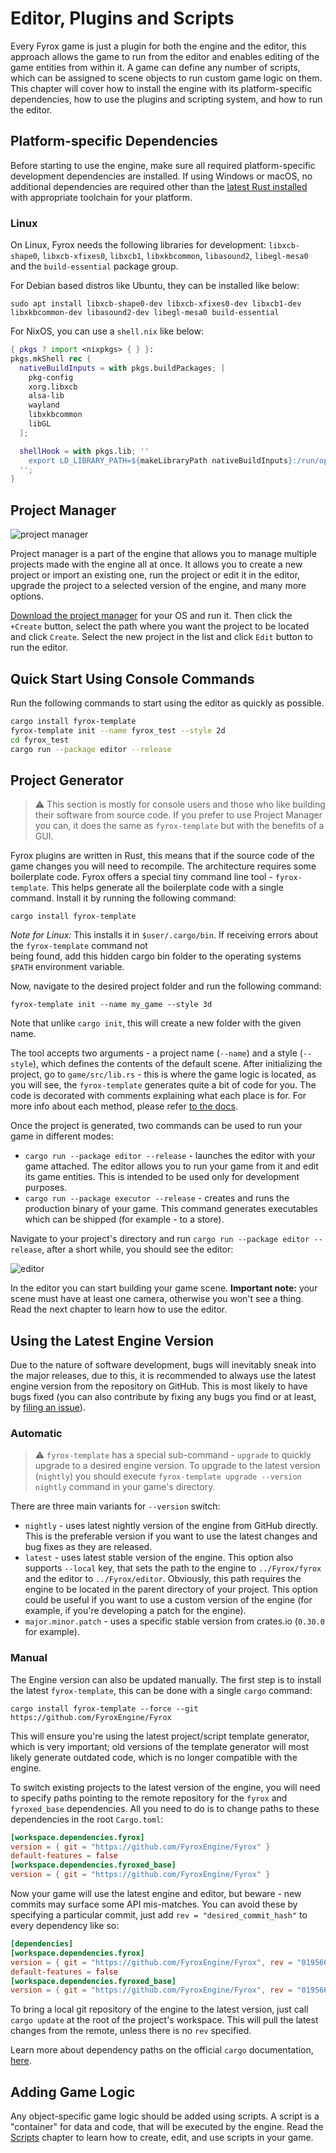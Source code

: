 # Editor, Plugins and Scripts

Every Fyrox game is just a plugin for both the engine and the editor, this approach allows the game to run from the 
editor and enables editing of the game entities from within it. A game can define any number of scripts, which can be assigned 
to scene objects to run custom game logic on them. This chapter will cover how to install the engine with its platform-specific dependencies, how to use the plugins and scripting system, and how to run the editor.

## Platform-specific Dependencies

Before starting to use the engine, make sure all required platform-specific development dependencies are installed. If 
using Windows or macOS, no additional dependencies are required other than the [latest Rust installed](https://rustup.rs)
with appropriate toolchain for your platform.

### Linux

On Linux, Fyrox needs the following libraries for development: `libxcb-shape0`, `libxcb-xfixes0`, `libxcb1`, 
`libxkbcommon`, `libasound2`, `libegl-mesa0` and the `build-essential` package group.

For Debian based distros like Ubuntu, they can be installed like below:

```shell
sudo apt install libxcb-shape0-dev libxcb-xfixes0-dev libxcb1-dev libxkbcommon-dev libasound2-dev libegl-mesa0 build-essential
```

For NixOS, you can use a `shell.nix` like below:

```nix
{ pkgs ? import <nixpkgs> { } }:
pkgs.mkShell rec {
  nativeBuildInputs = with pkgs.buildPackages; [
    pkg-config
    xorg.libxcb
    alsa-lib
    wayland
    libxkbcommon
    libGL
  ];

  shellHook = with pkgs.lib; ''
    export LD_LIBRARY_PATH=${makeLibraryPath nativeBuildInputs}:/run/opengl-driver/lib:$LD_LIBRARY_PATH
  '';
}
```

## Project Manager

![project manager](https://fyrox.rs/assets/0.36/project_manager.png)

Project manager is a part of the engine that allows you to manage multiple projects made with the engine all at once.
It allows you to create a new project or import an existing one, run the project or edit it in the editor, 
upgrade the project to a selected version of the engine, and many more options. 

[Download the project manager](https://fyrox.rs/download.html) for your OS and run it. Then click the `+Create`
button, select the path where you want the project to be located and click `Create`. Select the new project
in the list and click `Edit` button to run the editor.

## Quick Start Using Console Commands

Run the following commands to start using the editor as quickly as possible.

```sh
cargo install fyrox-template
fyrox-template init --name fyrox_test --style 2d
cd fyrox_test
cargo run --package editor --release
```

## Project Generator

> ⚠️ This section is mostly for console users and those who like building their software from source code.
> If you prefer to use Project Manager you can, it does the same as `fyrox-template` but with the benefits of a GUI.

Fyrox plugins are written in Rust, this means that if the source code of the game changes you will need to recompile. 
The architecture requires some boilerplate code. Fyrox offers a special tiny command line tool - `fyrox-template`. This 
helps generate all the boilerplate code with a single command. Install it by running the following command:

```shell
cargo install fyrox-template
```

_Note for Linux:_ This installs it in `$user/.cargo/bin`. If receiving errors about the `fyrox-template` command not  
being found, add this hidden cargo bin folder to the operating systems `$PATH` environment variable.

Now, navigate to the desired project folder and run the following command:

```shell
fyrox-template init --name my_game --style 3d
```

Note that unlike `cargo init`, this will create a new folder with the given name.

The tool accepts two arguments - a project name (`--name`) and a style (`--style`), which defines the contents of the default
scene. After initializing the project, go to `game/src/lib.rs` - this is where the game logic is located, as you will 
see, the `fyrox-template` generates quite a bit of code for you. The code is decorated with comments explaining what each place is for. For 
more info about each method, please refer [to the docs](https://docs.rs/fyrox/latest/fyrox/plugin/trait.Plugin.html).

Once the project is generated, two commands can be used to run your game in different modes:

- `cargo run --package editor --release` - launches the editor with your game attached. The editor allows you to run your game
  from it and edit its game entities. This is intended to be used only for development purposes.
- `cargo run --package executor --release` - creates and runs the production binary of your game. This command generates executables which can be shipped (for example - to a store).

Navigate to your project's directory and run `cargo run --package editor --release`, after a short while, you should see the 
editor:

![editor](editor.png)

In the editor you can start building your game scene. **Important note:** your scene must have at least one camera,
otherwise you won't see a thing. Read the next chapter to learn how to use the editor.

## Using the Latest Engine Version

Due to the nature of software development, bugs will inevitably sneak into the major releases, due to this, 
it is recommended to always use the latest engine version from the repository on GitHub. This is most likely to have bugs fixed
(you can also contribute by fixing any bugs you find or at least, by [filing an issue](https://github.com/FyroxEngine/Fyrox/issues)).

### Automatic

> ⚠️ `fyrox-template` has a special sub-command - `upgrade` to quickly upgrade to a desired engine version. To upgrade to 
> the latest version (`nightly`) you should execute `fyrox-template upgrade --version nightly` command in your game's 
> directory.

There are three main variants for `--version` switch:

- `nightly` - uses latest nightly version of the engine from GitHub directly. This is the preferable version if you want
to use the latest changes and bug fixes as they are released.
- `latest` - uses latest stable version of the engine. This option also supports `--local` key, that sets the path to
the engine to `../Fyrox/fyrox` and the editor to `../Fyrox/editor`. Obviously, this path requires the engine to be located
in the parent directory of your project. This option could be useful if you want to use a custom version of the engine 
(for example, if you're developing a patch for the engine).
- `major.minor.patch` - uses a specific stable version from crates.io (`0.30.0` for example).

### Manual

The Engine version can also be updated manually. The first step is to install the latest `fyrox-template`, this can be done
with a single `cargo` command:

```shell
cargo install fyrox-template --force --git https://github.com/FyroxEngine/Fyrox
```

This will ensure you're using the latest project/script template generator, which is very important; old versions
of the template generator will most likely generate outdated code, which is no longer compatible with the engine.

To switch existing projects to the latest version of the engine, you will need to specify paths pointing to the remote repository 
for the `fyrox` and `fyroxed_base` dependencies. All you need to do is to change paths to these dependencies in the 
root `Cargo.toml`:

```toml
[workspace.dependencies.fyrox]
version = { git = "https://github.com/FyroxEngine/Fyrox" }
default-features = false
[workspace.dependencies.fyroxed_base]
version = { git = "https://github.com/FyroxEngine/Fyrox" }
```

Now your game will use the latest engine and editor, but beware - new commits may surface some API mis-matches. You can avoid 
these by specifying a particular commit, just add `rev = "desired_commit_hash"` to every dependency like so:

```toml
[dependencies]
[workspace.dependencies.fyrox]
version = { git = "https://github.com/FyroxEngine/Fyrox", rev = "0195666b30562c1961a9808be38b5e5715da43af" }
default-features = false
[workspace.dependencies.fyroxed_base]
version = { git = "https://github.com/FyroxEngine/Fyrox", rev = "0195666b30562c1961a9808be38b5e5715da43af" }
```

To bring a local git repository of the engine to the latest version, just call `cargo update` at the root of the project's
workspace. This will pull the latest changes from the remote, unless there is no `rev` specified.

Learn more about dependency paths on the official `cargo` documentation, [here](https://doc.rust-lang.org/cargo/reference/specifying-dependencies.html#specifying-dependencies-from-git-repositories).

## Adding Game Logic

Any object-specific game logic should be added using scripts. A script is a "container" for data and code, that will be
executed by the engine. Read the [Scripts](../scripting/script.md) chapter to learn how to create, edit, and use scripts in
your game.
